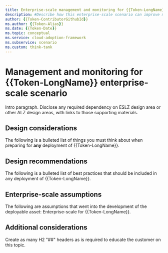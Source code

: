 ```yaml
---
title: Enterprise-scale management and monitoring for {{Token-LongName}}
description: #Describe how this enterprise-scale scenario can improve management and monitoring of HPC.
author: {{Token-ContributorGithubId}}
ms.author: {{Token-Alias}}
ms.date: {{Token-Date}}
ms.topic: conceptual
ms.service: cloud-adoption-framework
ms.subservice: scenario
ms.custom: think-tank
---
```


# Management and monitoring for {{Token-LongName}} enterprise-scale scenario

Intro paragraph. Disclose any required dependency on ESLZ design area or other ALZ design areas, with links to those supporting materials.

## Design considerations

The following is a bulleted list of things you must think about when preparing for **any** deployment of {{Token-LongName}}.

## Design recommendations

The following is a bulleted list of best practices that should be included in any deployment of {{Token-LongName}}.

## Enterprise-scale assumptions

The following are assumptions that went into the development of the deployable asset: Enterprise-scale for {{Token-LongName}}.

## Additional considerations

Create as many H2 "##" headers as is required to educate the customer on this topic.

